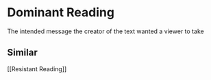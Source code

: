 # Dominant Reading
The intended message the creator of the text wanted a viewer to take
## Similar
[[Resistant Reading]]
